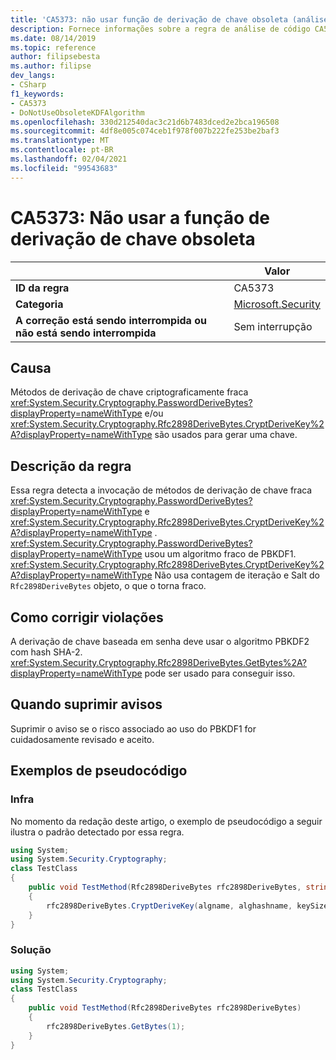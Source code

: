 ```yaml
---
title: 'CA5373: não usar função de derivação de chave obsoleta (análise de código)'
description: Fornece informações sobre a regra de análise de código CA5373, incluindo causas, como corrigir violações e quando suprimir.
ms.date: 08/14/2019
ms.topic: reference
author: filipsebesta
ms.author: filipse
dev_langs:
- CSharp
f1_keywords:
- CA5373
- DoNotUseObsoleteKDFAlgorithm
ms.openlocfilehash: 330d212540dac3c21d6b7483dced2e2bca196508
ms.sourcegitcommit: 4df8e005c074ceb1f978f007b222fe253be2baf3
ms.translationtype: MT
ms.contentlocale: pt-BR
ms.lasthandoff: 02/04/2021
ms.locfileid: "99543683"
---
```

# <a name="ca5373-do-not-use-obsolete-key-derivation-function"></a>CA5373: Não usar a função de derivação de chave obsoleta

| | Valor |
|-|-|
| **ID da regra** |CA5373|
| **Categoria** |[Microsoft.Security](security-warnings.md)|
| **A correção está sendo interrompida ou não está sendo interrompida** |Sem interrupção|

## <a name="cause"></a>Causa

Métodos de derivação de chave criptograficamente fraca <xref:System.Security.Cryptography.PasswordDeriveBytes?displayProperty=nameWithType> e/ou <xref:System.Security.Cryptography.Rfc2898DeriveBytes.CryptDeriveKey%2A?displayProperty=nameWithType> são usados para gerar uma chave.

## <a name="rule-description"></a>Descrição da regra

Essa regra detecta a invocação de métodos de derivação de chave fraca <xref:System.Security.Cryptography.PasswordDeriveBytes?displayProperty=nameWithType> e <xref:System.Security.Cryptography.Rfc2898DeriveBytes.CryptDeriveKey%2A?displayProperty=nameWithType> .
<xref:System.Security.Cryptography.PasswordDeriveBytes?displayProperty=nameWithType> usou um algoritmo fraco de PBKDF1. <xref:System.Security.Cryptography.Rfc2898DeriveBytes.CryptDeriveKey%2A?displayProperty=nameWithType> Não usa contagem de iteração e Salt do `Rfc2898DeriveBytes` objeto, o que o torna fraco.

## <a name="how-to-fix-violations"></a>Como corrigir violações

A derivação de chave baseada em senha deve usar o algoritmo PBKDF2 com hash SHA-2. <xref:System.Security.Cryptography.Rfc2898DeriveBytes.GetBytes%2A?displayProperty=nameWithType> pode ser usado para conseguir isso.

## <a name="when-to-suppress-warnings"></a>Quando suprimir avisos

Suprimir o aviso se o risco associado ao uso do PBKDF1 for cuidadosamente revisado e aceito.

## <a name="pseudo-code-examples"></a>Exemplos de pseudocódigo

### <a name="violation"></a>Infra

No momento da redação deste artigo, o exemplo de pseudocódigo a seguir ilustra o padrão detectado por essa regra.

```csharp
using System;
using System.Security.Cryptography;
class TestClass
{
    public void TestMethod(Rfc2898DeriveBytes rfc2898DeriveBytes, string algname, string alghashname, int keySize, byte[] rgbIV)
    {
        rfc2898DeriveBytes.CryptDeriveKey(algname, alghashname, keySize, rgbIV);
    }
}
```

### <a name="solution"></a>Solução

```csharp
using System;
using System.Security.Cryptography;
class TestClass
{
    public void TestMethod(Rfc2898DeriveBytes rfc2898DeriveBytes)
    {
        rfc2898DeriveBytes.GetBytes(1);
    }
}
```
